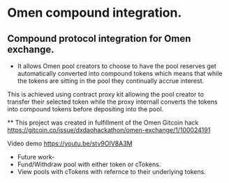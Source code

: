 # Omen compound integration.

## Compound protocol integration for Omen exchange.

* It allows Omen pool creators to choose to have the pool reserves get automatically converted into compound tokens which means that while
the tokens are sitting in the pool they continually accrue interest.

This is achieved using contract proxy kit allowing the pool creator to transfer their selected token while the proxy internall converts
the tokens into compound tokens before depositing into the pool.

** This project was created in fulfillment of the Omen Gitcoin hack https://gitcoin.co/issue/dxdaohackathon/omen-exchange/1/100024191

Video demo https://youtu.be/stv9OIV8A3M

* Future work-
* Fund/Withdraw pool with either token or cTokens.
* View pools with cTokens with refernce to their underlying tokens.